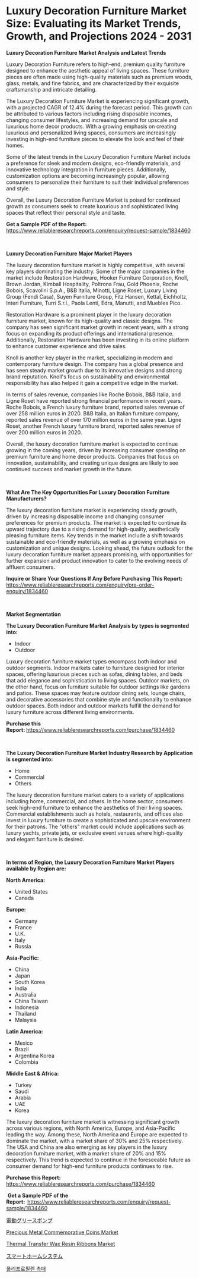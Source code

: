 <p><h1>Luxury Decoration Furniture Market Size: Evaluating its Market Trends, Growth, and Projections 2024 - 2031</h1></p><p><strong>Luxury Decoration Furniture Market Analysis and Latest Trends</strong></p>
<p><p>Luxury Decoration Furniture refers to high-end, premium quality furniture designed to enhance the aesthetic appeal of living spaces. These furniture pieces are often made using high-quality materials such as premium woods, glass, metals, and fine fabrics, and are characterized by their exquisite craftsmanship and intricate detailing.</p><p>The Luxury Decoration Furniture Market is experiencing significant growth, with a projected CAGR of 12.4% during the forecast period. This growth can be attributed to various factors including rising disposable incomes, changing consumer lifestyles, and increasing demand for upscale and luxurious home decor products. With a growing emphasis on creating luxurious and personalized living spaces, consumers are increasingly investing in high-end furniture pieces to elevate the look and feel of their homes.</p><p>Some of the latest trends in the Luxury Decoration Furniture Market include a preference for sleek and modern designs, eco-friendly materials, and innovative technology integration in furniture pieces. Additionally, customization options are becoming increasingly popular, allowing consumers to personalize their furniture to suit their individual preferences and style.</p><p>Overall, the Luxury Decoration Furniture Market is poised for continued growth as consumers seek to create luxurious and sophisticated living spaces that reflect their personal style and taste.</p></p>
<p><strong>Get a Sample PDF of the Report:&nbsp;</strong> <a href="https://www.reliableresearchreports.com/enquiry/request-sample/1834460">https://www.reliableresearchreports.com/enquiry/request-sample/1834460</a></p>
<p>&nbsp;</p>
<p><strong>Luxury Decoration Furniture Major Market Players</strong></p>
<p><p>The luxury decoration furniture market is highly competitive, with several key players dominating the industry. Some of the major companies in the market include Restoration Hardware, Hooker Furniture Corporation, Knoll, Brown Jordan, Kimball Hospitality, Poltrona Frau, Gold Phoenix, Roche Bobois, Scavolini S.p.A., B&B Italia, Minotti, Ligne Roset, Luxury Living Group (Fendi Casa), Suyen Furniture Group, Fitz Hansen, Kettal, Eichholtz, Interi Furniture, Turri S.r.l., Paola Lenti, Edra, Manutti, and Muebles Pico.</p><p>Restoration Hardware is a prominent player in the luxury decoration furniture market, known for its high-quality and classic designs. The company has seen significant market growth in recent years, with a strong focus on expanding its product offerings and international presence. Additionally, Restoration Hardware has been investing in its online platform to enhance customer experience and drive sales.</p><p>Knoll is another key player in the market, specializing in modern and contemporary furniture design. The company has a global presence and has seen steady market growth due to its innovative designs and strong brand reputation. Knoll's focus on sustainability and environmental responsibility has also helped it gain a competitive edge in the market.</p><p>In terms of sales revenue, companies like Roche Bobois, B&B Italia, and Ligne Roset have reported strong financial performance in recent years. Roche Bobois, a French luxury furniture brand, reported sales revenue of over 258 million euros in 2020. B&B Italia, an Italian furniture company, reported sales revenue of over 170 million euros in the same year. Ligne Roset, another French luxury furniture brand, reported sales revenue of over 200 million euros in 2020.</p><p>Overall, the luxury decoration furniture market is expected to continue growing in the coming years, driven by increasing consumer spending on premium furniture and home decor products. Companies that focus on innovation, sustainability, and creating unique designs are likely to see continued success and market growth in the future.</p></p>
<p>&nbsp;</p>
<p><strong>What Are The Key Opportunities For Luxury Decoration Furniture Manufacturers?</strong></p>
<p><p>The luxury decoration furniture market is experiencing steady growth, driven by increasing disposable income and changing consumer preferences for premium products. The market is expected to continue its upward trajectory due to a rising demand for high-quality, aesthetically pleasing furniture items. Key trends in the market include a shift towards sustainable and eco-friendly materials, as well as a growing emphasis on customization and unique designs. Looking ahead, the future outlook for the luxury decoration furniture market appears promising, with opportunities for further expansion and product innovation to cater to the evolving needs of affluent consumers.</p></p>
<p><strong>Inquire or Share Your Questions If Any Before Purchasing This Report:</strong> <a href="https://www.reliableresearchreports.com/enquiry/pre-order-enquiry/1834460">https://www.reliableresearchreports.com/enquiry/pre-order-enquiry/1834460</a></p>
<p>&nbsp;</p>
<p><strong>Market Segmentation</strong></p>
<p><strong>The Luxury Decoration Furniture Market Analysis by types is segmented into:</strong></p>
<p><ul><li>Indoor</li><li>Outdoor</li></ul></p>
<p><p>Luxury decoration furniture market types encompass both indoor and outdoor segments. Indoor markets cater to furniture designed for interior spaces, offering luxurious pieces such as sofas, dining tables, and beds that add elegance and sophistication to living spaces. Outdoor markets, on the other hand, focus on furniture suitable for outdoor settings like gardens and patios. These spaces may feature outdoor dining sets, lounge chairs, and decorative accessories that combine style and functionality to enhance outdoor spaces. Both indoor and outdoor markets fulfill the demand for luxury furniture across different living environments.</p></p>
<p><strong>Purchase this Report:&nbsp;</strong><a href="https://www.reliableresearchreports.com/purchase/1834460">https://www.reliableresearchreports.com/purchase/1834460</a></p>
<p>&nbsp;</p>
<p><strong>The Luxury Decoration Furniture Market Industry Research by Application is segmented into:</strong></p>
<p><ul><li>Home</li><li>Commercial</li><li>Others</li></ul></p>
<p><p>The luxury decoration furniture market caters to a variety of applications including home, commercial, and others. In the home sector, consumers seek high-end furniture to enhance the aesthetics of their living spaces. Commercial establishments such as hotels, restaurants, and offices also invest in luxury furniture to create a sophisticated and upscale environment for their patrons. The "others" market could include applications such as luxury yachts, private jets, or exclusive event venues where high-quality and elegant furniture is desired.</p></p>
<p>&nbsp;</p>
<p><strong>In terms of Region, the Luxury Decoration Furniture Market Players available by Region are:</strong></p>
<p>
    <p> <strong> North America: </strong>
        <ul>
            <li>United States</li>
            <li>Canada</li>
        </ul>
        </p> 
    <p> <strong> Europe: </strong>
        <ul>
            <li>Germany</li>
            <li>France</li>
            <li>U.K.</li>
            <li>Italy</li>
            <li>Russia</li>
        </ul>
        </p> 
    <p> <strong> Asia-Pacific: </strong>
        <ul>
            <li>China</li>
            <li>Japan</li>
            <li>South Korea</li>
            <li>India</li>
            <li>Australia</li>
            <li>China Taiwan</li>
            <li>Indonesia</li>
            <li>Thailand</li>
            <li>Malaysia</li>
        </ul>
        </p> 
    <p> <strong> Latin America: </strong>
        <ul>
            <li>Mexico</li>
            <li>Brazil</li>
            <li>Argentina Korea</li>
            <li>Colombia</li>
        </ul>
        </p> 
    <p> <strong> Middle East & Africa: </strong>
        <ul>
            <li>Turkey</li>
            <li>Saudi</li>
            <li>Arabia</li>
            <li>UAE</li>
            <li>Korea</li>
        </ul>
    </p>
    </p>
<p><p>The luxury decoration furniture market is witnessing significant growth across various regions, with North America, Europe, and Asia-Pacific leading the way. Among these, North America and Europe are expected to dominate the market, with a market share of 30% and 25% respectively. The USA and China are also emerging as key players in the luxury decoration furniture market, with a market share of 20% and 15% respectively. This trend is expected to continue in the foreseeable future as consumer demand for high-end furniture products continues to rise.</p></p>
<p><strong>Purchase this Report: </strong><a href="https://www.reliableresearchreports.com/purchase/1834460">https://www.reliableresearchreports.com/purchase/1834460</a></p>
<p>&nbsp;<strong>Get a Sample PDF of the Report:&nbsp;&nbsp;</strong><a href="https://www.reliableresearchreports.com/enquiry/request-sample/1834460">https://www.reliableresearchreports.com/enquiry/request-sample/1834460</a></p>
<p><strong></strong></p>
<p><p><a href="https://medium.com/@melliestracke2023/%E9%9B%BB%E5%8B%95%E3%82%B0%E3%83%AA%E3%83%BC%E3%82%B9%E3%83%9D%E3%83%B3%E3%83%97%E5%B8%82%E5%A0%B4%E3%81%AE%E5%88%86%E6%9E%90%E3%81%A82024%E5%B9%B4%E3%81%8B%E3%82%892031%E5%B9%B4%E3%81%BE%E3%81%A7%E3%81%AE%E4%BA%88%E6%B8%AC%E3%81%95%E3%82%8C%E3%82%8B%E3%82%B5%E3%82%A4%E3%82%BA-d80522abba50">電動グリースポンプ</a></p><p><a href="https://github.com/lubmix/Market-Research-Report-List-2/blob/main/precious-metal-commemorative-coins-market.md">Precious Metal Commemorative Coins Market</a></p><p><a href="https://github.com/Hazelklievgspy6vdcsmu106w/Market-Research-Report-List-1/blob/main/thermal-transfer-wax-resin-ribbons-market.md">Thermal Transfer Wax Resin Ribbons Market</a></p><p><a href="https://medium.com/@manuelmann1976/%E3%82%B9%E3%83%9E%E3%83%BC%E3%83%88%E3%83%9B%E3%83%BC%E3%83%A0%E3%82%B7%E3%82%B9%E3%83%86%E3%83%A0%E5%B8%82%E5%A0%B4%E8%A6%8F%E6%A8%A1-%E5%B8%82%E5%A0%B4%E5%B1%95%E6%9C%9B%E3%81%A8%E5%B8%82%E5%A0%B4%E4%BA%88%E6%B8%AC-2024%E5%B9%B4%E3%81%8B%E3%82%892031%E5%B9%B4-7bfe503e6bce">スマートホームシステム</a></p><p><a href="https://github.com/wallacBahrtyinger567686/Market-Research-Report-List-1/blob/main/69771326942.md">폴리프로필렌 촉매</a></p></p>